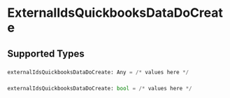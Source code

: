 # ExternalIdsQuickbooksDataDoCreate


## Supported Types

### 

```python
externalIdsQuickbooksDataDoCreate: Any = /* values here */
```

### 

```python
externalIdsQuickbooksDataDoCreate: bool = /* values here */
```


